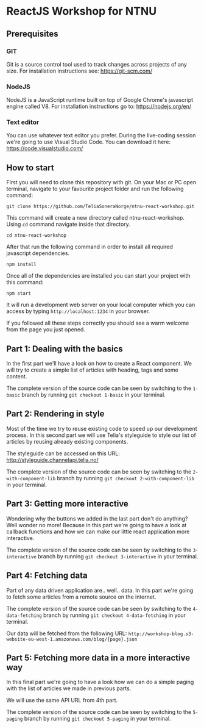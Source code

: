# ReactJS Workshop for NTNU

## Prerequisites

### GIT

Git is a source control tool used to track changes across projects of any size. For installation instructions see: https://git-scm.com/

### NodeJS

NodeJS is a JavaScript runtime built on top of Google Chrome's javascript engine called V8. For installation instructions go to: https://nodejs.org/en/

### Text editor

You can use whatever text editor you prefer. During the live-coding session we're going to use Visual Studio Code. You can download it here: https://code.visualstudio.com/

## How to start

First you will need to clone this repository with git. On your Mac or PC open terminal, navigate to your favourite project folder and run the following command:

```shell
git clone https://github.com/TeliaSoneraNorge/ntnu-react-workshop.git
```

This command will create a new directory called ntnu-react-workshop. Using `cd` command navigate inside that directory.

```shell
cd ntnu-react-workshop
```

After that run the following command in order to install all required javascript dependencies.

```shell
npm install
```

Once all of the dependencies are installed you can start your project with this command:

```
npm start
```

It will run a development web server on your local computer which you can access by typing `http://localhost:1234` in your browser.

If you followed all these steps correctly you should see a warm welcome from the page you just opened.

## Part 1: Dealing with the basics

In the first part we'll have a look on how to create a React component. We will try to create a simple list of articles with heading, tags and some content.

The complete version of the source code can be seen by switching to the `1-basic` branch by running `git checkout 1-basic` in your terminal.

## Part 2: Rendering in style

Most of the time we try to reuse existing code to speed up our development process. In this second part we will use Telia's styleguide to style our list of articles by reusing already existing components.

The styleguide can be accessed on this URL: http://styleguide.channelapi.telia.no/

The complete version of the source code can be seen by switching to the `2-with-component-lib` branch by running `git checkout 2-with-component-lib` in your terminal.

## Part 3: Getting more interactive

Wondering why the buttons we added in the last part don't do anything? Well wonder no more! Because in this part we're going to have a look at callback functions and how we can make our little react application more interactive.

The complete version of the source code can be seen by switching to the `3-interactive` branch by running `git checkout 3-interactive` in your terminal.

## Part 4: Fetching data

Part of any data driven application are.. well.. data. In this part we're going to fetch some articles from a remote source on the internet.

The complete version of the source code can be seen by switching to the `4-data-fetching` branch by running `git checkout 4-data-fetching` in your terminal.

Our data will be fetched from the following URL: `http://workshop-blog.s3-website-eu-west-1.amazonaws.com/blog/{page}.json`

## Part 5: Fetching more data in a more interactive way

In this final part we're going to have a look how we can do a simple paging with the list of articles we made in previous parts.

We will use the same API URL from 4th part.

The complete version of the source code can be seen by switching to the `5-paging` branch by running `git checkout 5-paging` in your terminal.
